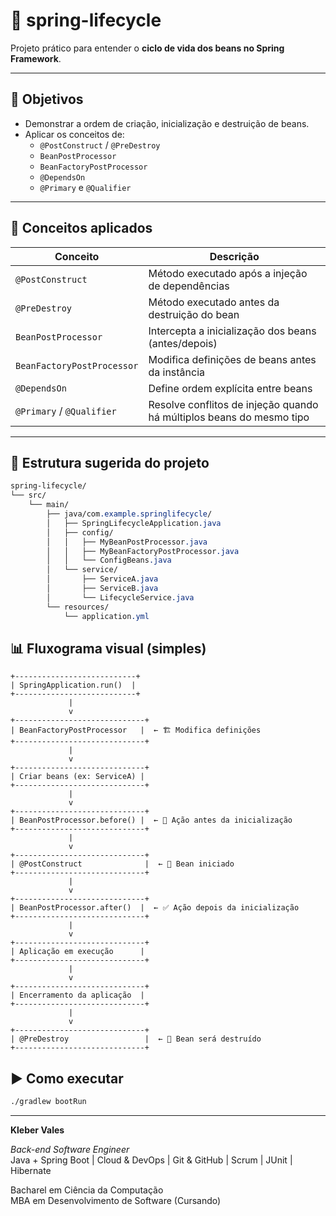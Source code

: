 # 🔄 spring-lifecycle

Projeto prático para entender o **ciclo de vida dos beans no Spring Framework**.

---

## 🎯 Objetivos

- Demonstrar a ordem de criação, inicialização e destruição de beans.
- Aplicar os conceitos de:
  - `@PostConstruct` / `@PreDestroy`
  - `BeanPostProcessor`
  - `BeanFactoryPostProcessor`
  - `@DependsOn`
  - `@Primary` e `@Qualifier`

---

## 🧠 Conceitos aplicados

| Conceito                    | Descrição                                                                 |
|----------------------------|---------------------------------------------------------------------------|
| `@PostConstruct`           | Método executado após a injeção de dependências                           |
| `@PreDestroy`              | Método executado antes da destruição do bean                              |
| `BeanPostProcessor`        | Intercepta a inicialização dos beans (antes/depois)                       |
| `BeanFactoryPostProcessor` | Modifica definições de beans antes da instância                           |
| `@DependsOn`               | Define ordem explícita entre beans                                        |
| `@Primary` / `@Qualifier`  | Resolve conflitos de injeção quando há múltiplos beans do mesmo tipo       |

---

## 📁 Estrutura sugerida do projeto

```css
spring-lifecycle/
└── src/
    └── main/
        ├── java/com.example.springlifecycle/
        │   ├── SpringLifecycleApplication.java
        │   ├── config/
        │   │   ├── MyBeanPostProcessor.java
        │   │   ├── MyBeanFactoryPostProcessor.java
        │   │   └── ConfigBeans.java
        │   └── service/
        │       ├── ServiceA.java
        │       ├── ServiceB.java
        │       └── LifecycleService.java
        └── resources/
            └── application.yml
```

## 📊 Fluxograma visual (simples)

```plaintext
+---------------------------+
| SpringApplication.run()  |
+---------------------------+
             |
             v
+-----------------------------+
| BeanFactoryPostProcessor   |  ← 🏗️ Modifica definições
+-----------------------------+
             |
             v
+-----------------------------+
| Criar beans (ex: ServiceA) |
+-----------------------------+
             |
             v
+-----------------------------+
| BeanPostProcessor.before() |  ← 🔧 Ação antes da inicialização
+-----------------------------+
             |
             v
+-----------------------------+
| @PostConstruct              |  ← 🚀 Bean iniciado
+-----------------------------+
             |
             v
+-----------------------------+
| BeanPostProcessor.after()  |  ← ✅ Ação depois da inicialização
+-----------------------------+
             |
             v
+-----------------------------+
| Aplicação em execução      |
+-----------------------------+
             |
             v
+-----------------------------+
| Encerramento da aplicação  |
+-----------------------------+
             |
             v
+-----------------------------+
| @PreDestroy                 |  ← 🧹 Bean será destruído
+-----------------------------+
```
## ▶️ Como executar
```bash
./gradlew bootRun
```

---

**Kleber Vales**  

*Back-end Software Engineer*  
Java + Spring Boot | Cloud & DevOps | Git & GitHub | Scrum | JUnit | Hibernate  

Bacharel em Ciência da Computação  
MBA em Desenvolvimento de Software (Cursando)

